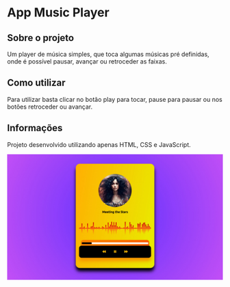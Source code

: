 # App Music Player

## Sobre o projeto

Um player de música simples, que toca algumas músicas pré definidas, onde é possível pausar, avançar ou retroceder as faixas.

## Como utilizar

Para utilizar basta clicar no botão play para tocar, pause para pausar ou nos botões retroceder ou avançar.

## Informações

Projeto desenvolvido utilizando apenas HTML, CSS e JavaScript.

<img src="screenshot.jpg"/>
